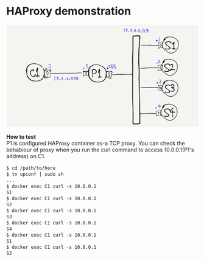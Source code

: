 # HAProxy demonstration

![](./topo.png)

**How to test**<br>
P1 is configured HAProxy container as-a TCP proxy.
You can check the behabiour of proxy when you run
the curl command to access 10.0.0.1(P1's address) on C1.
```
$ cd /path/to/here
$ tn upconf | sudo sh
...
$ docker exec C1 curl -s 10.0.0.1
S1
$ docker exec C1 curl -s 10.0.0.1
S2
$ docker exec C1 curl -s 10.0.0.1
S3
$ docker exec C1 curl -s 10.0.0.1
S4
$ docker exec C1 curl -s 10.0.0.1
S1
$ docker exec C1 curl -s 10.0.0.1
S2
```

